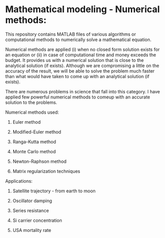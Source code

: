Mathematical modeling - Numerical methods:
=====================

This repository contains MATLAB files of various algorithms or computational methods to numerically solve a mathematical equation. 

Numerical methods are applied (i) when no closed form solution exists for an equation or (ii) in case of computational time and money exceeds the budget. It provides us with a numerical solution that is close to the analytical solution (if exists). Although we are compromising a little on the accuracy of the result, we will be able to solve the problem much faster than what would have taken to come up with an analytical solution (if exists). 

There are numerous problems in science that fall into this category. I have applied few powerful numerical methods to comeup with an accurate solution to the problems.

Numerical methods used:

1. Euler method

2. Modified-Euler method

3. Ranga-Kutta method

4. Monte Carlo method

5. Newton-Raphson method

6. Matrix regularization techniques

Applications:

1. Satellite trajectory - from earth to moon

2. Oscillator damping

3. Series resistance

4. Si carrier concentration

5. USA mortality rate
